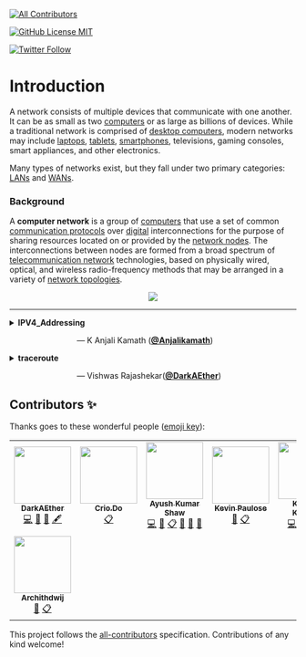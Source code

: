 <!-- ALL-CONTRIBUTORS-BADGE:START - Do not remove or modify this section -->
[![All Contributors](https://img.shields.io/badge/all_contributors-8-orange.svg?style=flat-square)](#contributors-)
<!-- ALL-CONTRIBUTORS-BADGE:END -->

<a href="LICENSE"><img alt="GitHub License MIT" src="https://img.shields.io/github/license/Crio-Bytes/Networking?style=for-the-badge&labelColor=black&logo=github"></a>

<a href="https://twitter.com/crio_do"><img alt="Twitter Follow" src="https://img.shields.io/twitter/follow/crio_do?style=for-the-badge&color=09f&labelColor=black&logo=twitter&label=@crio_do"></a>

# Introduction

A network consists of multiple devices that communicate with one another.  It can be as small as two [computers](https://techterms.com/definition/computer) or as large as billions of devices.  While a traditional network is comprised of [desktop computers](https://techterms.com/definition/desktop_computer), modern networks may include [laptops](https://techterms.com/definition/laptop), [tablets](https://techterms.com/definition/tablet), [smartphones](https://techterms.com/definition/smartphone), televisions, gaming consoles, smart appliances, and other electronics.

Many types of networks exist, but they fall under two primary categories: [LANs](https://techterms.com/definition/lan) and [WANs](https://techterms.com/definition/wan).

### Background

A **computer network** is a group of [computers](https://en.wikipedia.org/wiki/Computer) that use a set of common [communication protocols](https://en.wikipedia.org/wiki/Communication_protocol) over [digital](https://en.wikipedia.org/wiki/Digital_signal) interconnections for the purpose of sharing resources located on or provided by the [network nodes](https://en.wikipedia.org/wiki/Node_(networking)). The interconnections between nodes are formed from a broad spectrum of [telecommunication network](https://en.wikipedia.org/wiki/Telecommunication_network) technologies, based on physically wired, optical, and wireless radio-frequency methods that may be arranged in a variety of [network topologies](https://en.wikipedia.org/wiki/Network_topology).

<!-- MicroByte Showcase section starts -->

<div align = "center">
    <img src = "https://raw.githubusercontent.com/Crio-Bytes/Demo-Repo/master/Maintainer%20Resources/img/micro-bytes-header.png">
</div>

<hr />

<!-- MicroByte Showcase sub-section starts -->

<details>
  <summary><b>IPV4_Addressing</b></summary>


  ```
  IPv4 is the most widely used version of the Internet Protocol. It defines IP 
  addresses in a 32-bit format, which looks like 123.123. 123.123. Each three-digit 
  section can include a number from 0 to 255, which means the total number of IPv4 
  addresses available is 4,294,967,296 (256 x 256 x 256 x 256 or 2^32).

  Let's dive a bit deeper in knowing the IPV4 addressing formats.
  ```

</details>

&nbsp;&nbsp;&nbsp;&nbsp;&nbsp;&nbsp;&nbsp;&nbsp;&nbsp;&nbsp;&nbsp;&nbsp;&nbsp;&nbsp;&nbsp;&nbsp;&nbsp;&nbsp;&nbsp;&nbsp;&nbsp;&nbsp;&nbsp;&nbsp;&nbsp;&nbsp;&nbsp;&nbsp;&nbsp;&nbsp;— K Anjali Kamath ([**@Anjalikamath**](https://github.com/Anjalikamath))

<!-- MicroByte Showcase sub-section ends -->

<!-- MicroByte Showcase sub-section starts -->

<details>
  <summary><b>traceroute</b></summary>


  ```
  The essence of computer networking is to transport packets from one machine (source) 
  to another (destination). In the current modern age, with high speed networking and 
  the internet growing to a vast global network of various devices, we tend to take 
  things such as how a simple packet of data containing your request to fetch the 
  content at, say, www.crio.do, moves from your computing device to the server where 
  Crio's website resides.

  This MicroByte explores the basics of packet routing and demonstrates the concept 
  behind traceroute - a popular utility used to find some of the paths taken by a 
  packet to reach a destination.

  ```

</details>

&nbsp;&nbsp;&nbsp;&nbsp;&nbsp;&nbsp;&nbsp;&nbsp;&nbsp;&nbsp;&nbsp;&nbsp;&nbsp;&nbsp;&nbsp;&nbsp;&nbsp;&nbsp;&nbsp;&nbsp;&nbsp;&nbsp;&nbsp;&nbsp;&nbsp;&nbsp;&nbsp;&nbsp;&nbsp;&nbsp;— Vishwas Rajashekar([**@DarkAEther**](https://github.com/DarkAEther))

<!-- MicroByte Showcase sub-section ends -->

<!-- MicroByte Showcase section ends -->

## Contributors ✨

Thanks goes to these wonderful people ([emoji key](https://allcontributors.org/docs/en/emoji-key)):

<!-- ALL-CONTRIBUTORS-LIST:START - Do not remove or modify this section -->
<!-- prettier-ignore-start -->
<!-- markdownlint-disable -->
<table>
  <tr>
    <td align="center"><a href="https://biosreboot.wixsite.com/biosreboot"><img src="https://avatars2.githubusercontent.com/u/30438425?v=4" width="100px;" alt=""/><br /><sub><b>DarkAEther</b></sub></a><br /><a href="https://github.com/Crio-Bytes/Networking/commits?author=DarkAEther" title="Code">💻</a> <a href="https://github.com/Crio-Bytes/Networking/commits?author=DarkAEther" title="Documentation">📖</a> <a href="#ideas-DarkAEther" title="Ideas, Planning, & Feedback">🤔</a> <a href="#content-DarkAEther" title="Content">🖋</a></td>
    <td align="center"><a href="https://crio.do/"><img src="https://avatars0.githubusercontent.com/u/51743602?v=4" width="100px;" alt=""/><br /><sub><b>Crio.Do</b></sub></a><br /><a href="#eventOrganizing-CrioDo" title="Event Organizing">📋</a></td>
    <td align="center"><a href="http://ak-shaw-portfolio.netlify.app"><img src="https://avatars0.githubusercontent.com/u/51538194?v=4" width="100px;" alt=""/><br /><sub><b>Ayush Kumar Shaw</b></sub></a><br /><a href="https://github.com/Crio-Bytes/Networking/commits?author=Ak-Shaw" title="Code">💻</a> <a href="https://github.com/Crio-Bytes/Networking/commits?author=Ak-Shaw" title="Documentation">📖</a> <a href="#eventOrganizing-Ak-Shaw" title="Event Organizing">📋</a> <a href="#ideas-Ak-Shaw" title="Ideas, Planning, & Feedback">🤔</a> <a href="#maintenance-Ak-Shaw" title="Maintenance">🚧</a> <a href="https://github.com/Crio-Bytes/Networking/pulls?q=is%3Apr+reviewed-by%3AAk-Shaw" title="Reviewed Pull Requests">👀</a></td>
    <td align="center"><a href="https://kevinpaulose05.github.io/"><img src="https://avatars3.githubusercontent.com/u/64629493?v=4" width="100px;" alt=""/><br /><sub><b>Kevin Paulose</b></sub></a><br /><a href="https://github.com/Crio-Bytes/Networking/pulls?q=is%3Apr+reviewed-by%3AKevinpaulose05" title="Reviewed Pull Requests">👀</a> <a href="#eventOrganizing-Kevinpaulose05" title="Event Organizing">📋</a></td>
    <td align="center"><a href="https://github.com/Anjalikamath"><img src="https://avatars3.githubusercontent.com/u/41792345?v=4" width="100px;" alt=""/><br /><sub><b>K Anjali Kamath</b></sub></a><br /><a href="https://github.com/Crio-Bytes/Networking/commits?author=Anjalikamath" title="Code">💻</a> <a href="https://github.com/Crio-Bytes/Networking/commits?author=Anjalikamath" title="Documentation">📖</a> <a href="#ideas-Anjalikamath" title="Ideas, Planning, & Feedback">🤔</a> <a href="#content-Anjalikamath" title="Content">🖋</a></td>
    <td align="center"><a href="https://github.com/amoghrajesh"><img src="https://avatars2.githubusercontent.com/u/35884252?v=4" width="100px;" alt=""/><br /><sub><b>Amogh Rajesh Desai</b></sub></a><br /><a href="https://github.com/Crio-Bytes/Networking/pulls?q=is%3Apr+reviewed-by%3Aamoghrajesh" title="Reviewed Pull Requests">👀</a> <a href="#eventOrganizing-amoghrajesh" title="Event Organizing">📋</a></td>
    <td align="center"><a href="https://www.youtube.com/channel/UC9eDh5ByrCT2WinIji5Qyig"><img src="https://avatars2.githubusercontent.com/u/62458868?v=4" width="100px;" alt=""/><br /><sub><b>Sudhanshu tiwari</b></sub></a><br /><a href="https://github.com/Crio-Bytes/Networking/pulls?q=is%3Apr+reviewed-by%3Asudhanshutiwari264" title="Reviewed Pull Requests">👀</a> <a href="#eventOrganizing-sudhanshutiwari264" title="Event Organizing">📋</a></td>
  </tr>
  <tr>
    <td align="center"><a href="https://github.com/archithdwij"><img src="https://avatars1.githubusercontent.com/u/30730368?v=4" width="100px;" alt=""/><br /><sub><b>Archithdwij</b></sub></a><br /><a href="https://github.com/Crio-Bytes/Networking/pulls?q=is%3Apr+reviewed-by%3Aarchithdwij" title="Reviewed Pull Requests">👀</a> <a href="#eventOrganizing-archithdwij" title="Event Organizing">📋</a></td>
  </tr>
</table>

<!-- markdownlint-enable -->
<!-- prettier-ignore-end -->
<!-- ALL-CONTRIBUTORS-LIST:END -->

This project follows the [all-contributors](https://github.com/all-contributors/all-contributors) specification. Contributions of any kind welcome!
